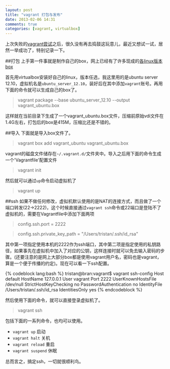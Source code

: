 ```yaml
---
layout: post
title: "vagrant 打包与发布"
date: 2013-02-06 14:31
comments: true
categories: [vagrant, virtualbox]
---
```


上次失败的[vagrant尝试](/blog/2012/12/11/vagrant-bi-ji/)之后，很久没有再去捣鼓这玩意儿，最近又想试一试，居然一举成功了，特别记录一下。

##打包
上手第一件事就是制作自己的box，网上已经有了许多现成的[各linux版本box](http://www.vagrantbox.es/)

首先用virtualbox安装好自己的linux，版本任选，我这里用的是ubuntu server 12.10，虚拟机名是`ubuntu_server_12.10`，装好后在其中添加`vagrant`账号。再用下面的命令就可以生成自己的box了。

> vagrant package --base ubuntu_server_12.10 --output vagrant_ubuntu.box

这样就在当前目录下生成了一个vagrant_ubuntu.box文件，压缩前原始vdi文件在1.4G左右，打包后的box是415M，压缩比还是不错的。

##导入
下面就是导入box文件了。

> vagrant box add vagrant_ubuntu vagrant_ubuntu.box

vagrant的磁盘文件储存在`~/.vagrant.d/`文件夹中。导入之后用下面的命令生成一个'Vagrantfile'配置文件

> vagrant init

然后就可以通过`up`命令启动虚拟机了

> vagrant up

##ssh
如果不做任何修改，虚拟机默认使用的是NAT的连接方式，而且做了一个端口转发(22->2222)，这个时候直接通过`vagrant ssh`命令或22端口是登陆不了虚拟机的，需要在Vagrantfile中添加下面两项

> config.ssh.port = 2222

> config.ssh.private_key_path = "/Users/tristan/.ssh/id_rsa"

其中第一项指定使用本机的2222作为ssh端口，其中第二项是指定使用的私钥路径，如果事先在虚拟机中加入了对应的公钥，这样连接时就可以免去输入密码的步骤。(还要注意的是网上大部分box都是使用vagrant用户名，密码也是vagrant，算是一个便于传播的约定)。现在可以看一下ssh配置。

{% codeblock lang:bash %}
tristan@bran:vagrant$ vagrant ssh-config
Host default
  HostName 127.0.0.1
  User vagrant
  Port 2222
  UserKnownHostsFile /dev/null
  StrictHostKeyChecking no
  PasswordAuthentication no
  IdentityFile /Users/tristan/.ssh/id_rsa
  IdentitiesOnly yes
{% endcodeblock %}

然后使用下面的命令，就可以直接登录虚拟机了。

> vagrant ssh

包括下面的一系列命令，也均可以使用。

* `vagrant up` 启动
* `vagrant halt` 关机
* `vagrant reload` 重启
* `vagrant suspend` 休眠

总而言之，搞定ssh，一切就很顺利鸟。